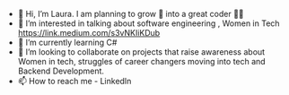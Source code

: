 - 👋 Hi, I’m Laura. I am planning to grow :seedling: into a great coder :woman_technologist:
- 👀 I’m interested in talking about software engineering , Women in Tech https://link.medium.com/s3vNKIiKDub
- 🌱 I’m currently learning C#
- 💞️ I’m looking to collaborate on projects that raise awareness about Women in tech, struggles of career changers moving into tech and Backend Development.
- 📫 How to reach me - LinkedIn 

<!---
lauravoineag/lauravoineag is a ✨ special ✨ repository because its `README.md` (this file) appears on your GitHub profile.
You can click the Preview link to take a look at your changes.
--->
